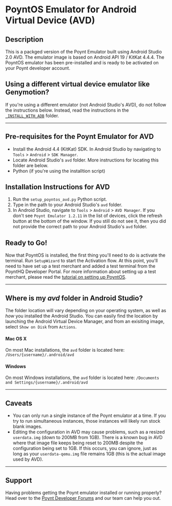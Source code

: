 # PoyntOS Emulator for Android Virtual Device (AVD)
## Description
This is a packged version of the Poynt Emulator built using Android Studio 2.0 AVD. The emulator image 
is based on Android API 19 / KitKat 4.4.4. The PoyntOS emulator has been pre-installed and is ready to be 
activated on your Poynt developer account.

## Using a different virtual device emulator like Genymotion?
If you're using a different emulator (not Android Studio's AVD), do not follow the instructions below.
Instead, read the instructions in the [`_INSTALL_WITH_ADB`](/_INSTALL_WITH_ADB) folder.

---

## Pre-requisites for the Poynt Emulator for AVD
 * Install the Android 4.4 (KitKat) SDK. In Android Studio by navigating to `Tools` > `Android` > `SDK Manager`.
 * Locate Android Studio's `avd` folder. More instructions for locating this folder are below.
 * Python (if you're using the installtion script)
 
## Installation Instructions for AVD
 1. Run the `setup_poyntos_avd.py` Python script.
 2. Type in the path to your Android Studio's `avd` folder.
 3. In Android Studio, navigate to `Tools` > `Android` > `AVD Manager`. If you don't see `Poynt Emulator 1.2.11` in the list of devices, click the refresh button at the bottom of the window. If you still do not see it, then you did not provide the correct path to your Android Studio's `avd` folder.
  
## Ready to Go!
Now that PoyntOS is installed, the first thing you'll need to do is activate the terminal. Run `SetupWizard` to start the Activation flow. 
At this point, you'll need to have set up a test merchant and added a test terminal from the PoyntHQ Developer Portal. For more information 
about setting up a test merchant, please read the [tutorial on setting up PoyntOS](https://poynt.github.io/developer/tut/setup-poyntos.html).

---

## Where is my *avd* folder in Android Studio?
The folder location will vary depending on your operating system, as well as _how_ you installed the Android Studio. You can easily find the location by launching the Android Virtual Device Manager, and from an exisiting image, select `Show on Disk` from `Actions`.

#### Mac OS X
On most Mac installations, the `avd` folder is located here: `/Users/{username}/.android/avd`

#### Windows
On most Windows installations, the `avd` folder is located here: `/Documents and Settings/{username}/.android/avd`

---

## Caveats
 * You can only run a single instance of the Poynt emulator at a time. If you try to run simultaneous instances, those instances will likely run stock blank images.
 * Editing the configuration in AVD may cause problems, such as a resized `userdata.img` (down to 200MB from 1GB). There is a known bug in AVD where that image file keeps being reset to 200MB despite the configuration being set to 1GB. If this occurs, you can ignore, just as long as your `userdata-qemu.img` file remains 1GB (this is the actual image used by AVD).
   
---

## Support
Having problems getting the Poynt emulator installed or running properly? Head over to the [Poynt Developer Forums](https://discuss.poynt.net/c/developers) and our team can help you out.
